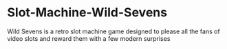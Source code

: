# Slot-Machine-Wild-Sevens
Wild Sevens is a retro slot machine game designed to please all the fans of video slots and reward them with a few modern surprises
